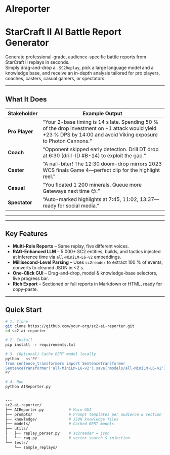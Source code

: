# AIreporter
# StarCraft II AI Battle Report Generator

Generate professional-grade, audience-specific battle reports from StarCraft II replays in seconds.  
Simply drag-and-drop a `.SC2Replay`, pick a large language model and a knowledge base, and receive an in-depth analysis tailored for pro players, coaches, casters, casual gamers, or spectators.

---

## What It Does

| Stakeholder | Example Output |
|-------------|----------------|
| **Pro Player** | “Your 2-base timing is 14 s late. Spending 50 % of the drop investment on +1 attack would yield +23 % DPS by 14:00 and avoid Viking exposure to Photon Cannons.” |
| **Coach** | “Opponent skipped early detection. Drill DT drop at 6:30 (drill-ID #B-14) to exploit the gap.” |
| **Caster** | “A nail-biter! The 12:30 doom-drop mirrors 2023 WCS finals Game 4—perfect clip for the highlight reel.” |
| **Casual** | “You floated 1 200 minerals. Queue more Gateways next time 😊.” |
| **Spectator** | “Auto-marked highlights at 7:45, 11:02, 13:37—ready for social media.” |

---

---

## Key Features

- **Multi-Role Reports** – Same replay, five different voices.  
- **RAG-Enhanced LLM** – 5 000+ SC2 entities, builds, and tactics injected at inference time via `all-MiniLM-L6-v2` embeddings.  
- **Millisecond-Level Parsing** – Uses `sc2reader` to extract 100 % of events; converts to cleaned JSON in <2 s.  
- **One-Click GUI** – Drag-and-drop, model & knowledge-base selectors, live progress bar.  
- **Rich Export** – Sectioned or full reports in Markdown or HTML, ready for copy-paste.

---

## Quick Start

```bash
# 1. Clone
git clone https://github.com/your-org/sc2-ai-reporter.git
cd sc2-ai-reporter

# 2. Install
pip install -r requirements.txt

# 3. (Optional) Cache BERT model locally
python - <<'PY'
from sentence_transformers import SentenceTransformer
SentenceTransformer('all-MiniLM-L6-v2').save('models/all-MiniLM-L6-v2')
PY

# 4. Run
python AIReporter.py


---
sc2-ai-reporter/
├── AIReporter.py           # Main GUI
├── prompts/                # Prompt templates per audience & section
├── knowledge/              # JSON knowledge files
├── models/                 # Cached BERT models
├── utils/
│   ├── replay_parser.py    # sc2reader → json
│   └── rag.py              # vector search & injection
└── tests/
    └── sample_replays/
